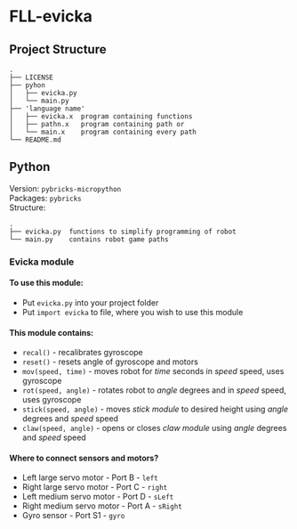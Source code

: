 # FLL-evicka

## Project Structure
```
.
├── LICENSE
├── pyhon
│   ├── evicka.py
│   └── main.py
├── 'language name'
│   ├── evicka.x  program containing functions
│   ├── pathn.x   program containing path or
│   └── main.x    program containing every path
└── README.md
```
## Python
Version: `pybricks-micropython` <br>
Packages: `pybricks` <br>
Structure: 
```
.
├── evicka.py  functions to simplify programming of robot 
└── main.py    contains robot game paths
```

### Evicka module
#### To use this module:
  * Put `evicka.py` into your project folder
  * Put `import evicka` to file, where you wish to use this module
  
#### This module contains:
  * `recal()` - recalibrates gyroscope
  * `reset()` - resets angle of gyroscope and motors
  * `mov(speed, time)` - moves robot for *time* seconds in *speed* speed, uses gyroscope
  * `rot(speed, angle)` - rotates robot to *angle* degrees and in *speed* speed, uses gyroscope
  * `stick(speed, angle)` - moves *stick module* to desired height using *angle* degrees and *speed* speed
  * `claw(speed, angle)` - opens or closes *claw module* using *angle* degrees and *speed* speed
  
#### Where to connect sensors and motors?
  * Left large servo motor - Port B - `left`
  * Right large servo motor - Port C - `right`
  * Left medium servo motor - Port D - `sLeft`
  * Right medium servo motor - Port A - `sRight`
  * Gyro sensor - Port S1 - `gyro`
